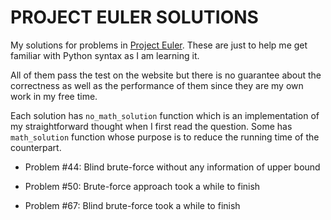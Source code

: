 # PROJECT EULER SOLUTIONS

My solutions for problems in [Project Euler](https://projecteuler.net/). These are just to help me get familiar with Python syntax as I am learning it.   

All of them pass the test on the website but there is no guarantee about the correctness as well as the performance of them since they are my own work in my free time.    

Each solution has `no_math_solution` function which is an implementation of my straightforward thought when I first read the question. Some has `math_solution` function whose purpose is to reduce the running time of the counterpart.

- Problem #44: Blind brute-force without any information of upper bound

- Problem #50: Brute-force approach took a while to finish

- Problem #67: Blind brute-force took a while to finish